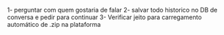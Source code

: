 1- perguntar com quem gostaria de falar
2- salvar todo historico no DB de conversa e pedir para continuar
3- Verificar jeito para carregamento automático de .zip na plataforma

